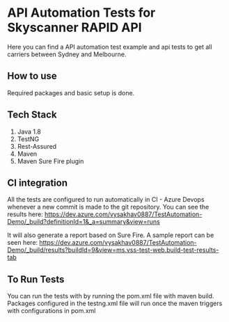 # API Automation Tests for Skyscanner RAPID API

Here you can find a API automation test example and api tests to get all carriers between Sydney and Melbourne.


## How to use
Required packages and basic setup is done.


## Tech Stack
1) Java 1.8
2) TestNG
3) Rest-Assured
4) Maven
5) Maven Sure Fire plugin


## CI integration
All the tests are configured to run automatically in CI - Azure Devops whenever a new commit is made to the git repository.
You can see the results here:
https://dev.azure.com/vysakhav0887/TestAutomation-Demo/_build?definitionId=1&_a=summary&view=runs

It will also generate a report based on Sure Fire. A sample report can be seen here:
https://dev.azure.com/vysakhav0887/TestAutomation-Demo/_build/results?buildId=9&view=ms.vss-test-web.build-test-results-tab


## To Run Tests
You can run the tests with by running the pom.xml file with maven build.
Packages configured in the testng.xml file will run once the maven triggers with configurations in pom.xml


